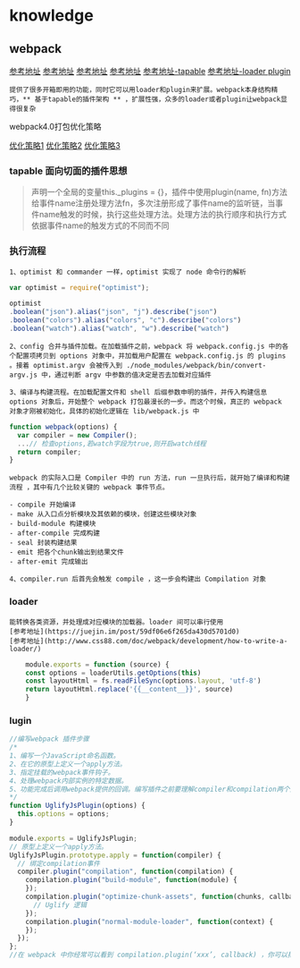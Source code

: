 # knowledge

## webpack

[参考地址](https://fengmiaosen.github.io/2017/03/21/webpack-core-code/)
[参考地址](https://doc.webpack-china.org/contribute/writing-a-plugin/)
[参考地址](http://taobaofed.org/blog/2016/09/09/webpack-flow/)
[参考地址](https://juejin.im/post/5980752ef265da3e2e56e82e)
[参考地址-tapable](https://www.jianshu.com/p/01a606c97d76)
[参考地址-loader plugin](https://juejin.im/post/5980752ef265da3e2e56e82e)

    提供了很多开箱即用的功能，同时它可以用loader和plugin来扩展。webpack本身结构精巧，** 基于tapable的插件架构 ** ，扩展性强，众多的loader或者plugin让webpack显得很复杂
webpack4.0打包优化策略

[优化策略1](https://juejin.im/post/5abbc2ca5188257ddb0fae9b)
[优化策略2](https://juejin.im/post/5ac769e7f265da237b225490)
[优化策略3](https://juejin.im/post/5ac76a8f51882555677ecc06)

### tapable 面向切面的插件思想

>声明一个全局的变量this._plugins = {}，插件中使用plugin(name, fn)方法给事件name注册处理方法fn，多次注册形成了事件name的监听链，当事件name触发的时候，执行这些处理方法。处理方法的执行顺序和执行方式依据事件name的触发方式的不同而不同

### 执行流程

    1、optimist 和 commander 一样，optimist 实现了 node 命令行的解析

```js
var optimist = require("optimist");

optimist
.boolean("json").alias("json", "j").describe("json")
.boolean("colors").alias("colors", "c").describe("colors")
.boolean("watch").alias("watch", "w").describe("watch")
```

    2、config 合并与插件加载。在加载插件之前，webpack 将 webpack.config.js 中的各个配置项拷贝到 options 对象中，并加载用户配置在 webpack.config.js 的 plugins 。接着 optimist.argv 会被传入到 ./node_modules/webpack/bin/convert-argv.js 中，通过判断 argv 中参数的值决定是否去加载对应插件

    3、编译与构建流程。在加载配置文件和 shell 后缀参数申明的插件，并传入构建信息 options 对象后，开始整个 webpack 打包最漫长的一步。而这个时候，真正的 webpack 对象才刚被初始化，具体的初始化逻辑在 lib/webpack.js 中

```js
function webpack(options) {
  var compiler = new Compiler();
  ...// 检查options,若watch字段为true,则开启watch线程
  return compiler;
}
```

    webpack 的实际入口是 Compiler 中的 run 方法，run 一旦执行后，就开始了编译和构建流程 ，其中有几个比较关键的 webpack 事件节点。

    - compile 开始编译
    - make 从入口点分析模块及其依赖的模块，创建这些模块对象
    - build-module 构建模块
    - after-compile 完成构建
    - seal 封装构建结果
    - emit 把各个chunk输出到结果文件
    - after-emit 完成输出

    4、compiler.run 后首先会触发 compile ，这一步会构建出 Compilation 对象

### loader

    能转换各类资源，并处理成对应模块的加载器。loader 间可以串行使用
    [参考地址](https://juejin.im/post/59df06e6f265da430d5701d0)
    [参考地址](http://www.css88.com/doc/webpack/development/how-to-write-a-loader/)

```js
    module.exports = function (source) {
    const options = loaderUtils.getOptions(this)
    const layoutHtml = fs.readFileSync(options.layout, 'utf-8')
    return layoutHtml.replace('{{__content__}}', source)
    }
```

### lugin

```js
//编写webpack 插件步骤
/*
1、编写一个JavaScript命名函数。
2、在它的原型上定义一个apply方法。
3、指定挂载的webpack事件钩子。
4、处理webpack内部实例的特定数据。
5、功能完成后调用webpack提供的回调。编写插件之前要理解compiler和compilation两个对象，以及webpack生命周期的各个阶段和钩子，plugin比loader强大，通过plugin你可以访问compliler和compilation过程，通过钩子拦截webpack的执行
*/
function UglifyJsPlugin(options) {
  this.options = options;
}

module.exports = UglifyJsPlugin;
// 原型上定义一个apply方法。
UglifyJsPlugin.prototype.apply = function(compiler) {
  // 绑定compilation事件
  compiler.plugin("compilation", function(compilation) {
    compilation.plugin("build-module", function(module) {
    });
    compilation.plugin("optimize-chunk-assets", function(chunks, callback) {
      // Uglify 逻辑
    });
    compilation.plugin("normal-module-loader", function(context) {
    });
  });
};
//在 webpack 中你经常可以看到 compilation.plugin(‘xxx’, callback) ，你可以把它当作是一个事件的绑定，这些事件在打包时由 webpack 来触发。
```
